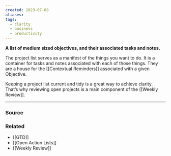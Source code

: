 ```yaml
---
created: 2023-07-08
aliases: 
tags:
  - clarity
  - business
  - productivity
---
```

**A list of medium sized objectives, and their associated tasks and notes.**

The project list serves as a manifest of the things you want to do. It is a container for tasks and notes associated with each of those things. They are a house for the [[Contextual Reminders]] associated with a given Objective.

Keeping a project list current and tidy is a great way to achieve clarity. That’s why reviewing open projects is a main component of the [[Weekly Review]].

---

### Source

### Related
- [[GTD]]
- [[Open Action Lists]]
- [[Weekly Review]]